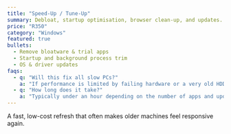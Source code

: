 ```yaml
---
title: "Speed-Up / Tune-Up"
summary: Debloat, startup optimisation, browser clean-up, and updates.
price: "R350"
category: "Windows"
featured: true
bullets:
  - Remove bloatware & trial apps
  - Startup and background process trim
  - OS & driver updates
faqs:
  - q: "Will this fix all slow PCs?"
    a: "If performance is limited by failing hardware or a very old HDD, we’ll recommend hardware options."
  - q: "How long does it take?"
    a: "Typically under an hour depending on the number of apps and update size."
---
```


A fast, low-cost refresh that often makes older machines feel responsive again.
